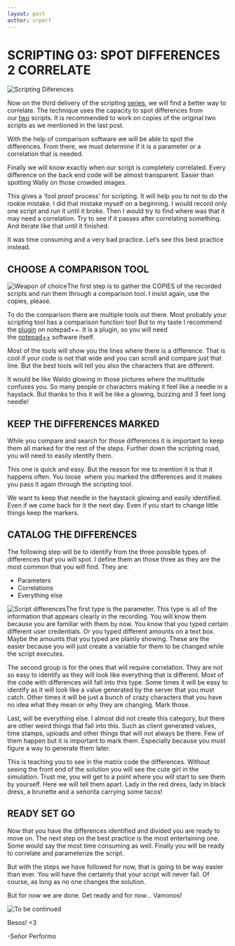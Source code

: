 ```yaml
---
layout: post
author: srperf
---
```

# SCRIPTING 03: SPOT DIFFERENCES 2 CORRELATE
  
![Scripting Diferences](https://i0.wp.com/www.srperf.com/wp-content/uploads/2017/07/ArtBoard-Image-33.jpg?fit=1800%2C900&ssl=1)

Now on the third delivery of the scripting [series](https://www.srperf.com/scripting-date-first/), we will find a better way to correlate. The technique uses the capacity to spot differences from our [two](https://www.srperf.com/scrpting-02-bring-pairs/) scripts. It is recommended to work on copies of the original two scripts as we mentioned in the last post.

With the help of comparison software we will be able to spot the differences. From there, we must determine if it is a parameter or a correlation that is needed.

Finally we will know exactly when our script is completely correlated. Every difference on the back end code will be almost transparent. Easier than spotting Wally on those crowded images.

This gives a ‘fool proof process’ for scripting. It will help you to not to do the rookie mistake. I did that mistake myself on a beginning. I would record only one script and run it until it broke. Then I would try to find where was that it may need a correlation. Try to see if it passes after correlating something. And iterate like that until it finished.

It was time consuming and a very bad practice. Let’s see this best practice instead.

## CHOOSE A COMPARISON TOOL

![Weapon of choice](https://i0.wp.com/www.srperf.com/wp-content/uploads/2017/07/Weapon.jpg?resize=300%2C300&ssl=1)The first step is to gather the COPIES of the recorded scripts and run them through a comparison tool. I insist again, use the copies, please.

To do the comparison there are multiple tools out there. Most probably your scripting tool has a comparison function too! But to my taste I recommend the [plugin](https://sourceforge.net/projects/npp-compare/) on notepad++. It is a plugin, so you will need the [notepad++](https://notepad-plus-plus.org/download/) software itself.

Most of the tools will show you the lines where there is a difference. That is cool if your code is not that wide and you can scroll and compare just that line. But the best tools will tell you also the characters that are different.

It would be like Waldo glowing in those pictures where the multitude confuses you. So many people or characters making it feel like a needle in a haystack. But thanks to this it will be like a glowing, buzzing and 3 feet long needle!

## KEEP THE DIFFERENCES MARKED

While you compare and search for those differences it is important to keep them all marked for the rest of the steps. Further down the scripting road, you will need to easily identify them.

This one is quick and easy. But the reason for me to mention it is that it happens often. You loose  where you marked the differences and it makes you pass it again through the scripting tool.

We want to keep that needle in the haystack glowing and easily identified. Even if we come back for it the next day. Even if you start to change little things keep the markers.

## CATALOG THE DIFFERENCES

The following step will be to identify from the three possible types of differences that you will spot. I define them an those three as they are the most common that you will find. They are:

- Parameters
- Correlations
- Everything else

![Script differences](https://i0.wp.com/www.srperf.com/wp-content/uploads/2017/08/AnimalCatalog.jpg?resize=300%2C300&ssl=1)The first type is the parameter. This type is all of the information that appears clearly in the recording. You will know them because you are familiar with them by now. You know that you typed certain different user credentials. Or you typed different amounts on a text box. Maybe the amounts that you typed are plainly showing. These are the easier because you will just create a variable for them to be changed while the script executes.

The second group is for the ones that will require correlation. They are not so easy to identify as they will look like everything that is different. Most of the code with differences will fall into this type. Some times it will be easy to identify as it will look like a value generated by the server that you must catch. Other times it will be just a bunch of crazy characters that you have no idea what they mean or why they are changing. Mark those.

Last, will be everything else. I almost did not create this category, but there are other weird things that fall into this. Such as client generated values, time stamps, uploads and other things that will not always be there. Few of them happen but it is important to mark them. Especially because you must figure a way to generate them later.

This is teaching you to see in the matrix code the differences. Without seeing the front end of the solution you will see the cute girl in the simulation. Trust me, you will get to a point where you will start to see them by yourself. Here we will tell them apart. Lady in the red dress, lady in black dress, a brunette and a señorita carrying some tacos!

## READY SET GO

Now that you have the differences identified and divided you are ready to move on. The next step on the best practice is the most entertaining one. Some would say the most time consuming as well. Finally you will be ready to correlate and parameterize the script.

But with the steps we have followed for now, that is going to be way easier than ever. You will have the certainty that your script will never fail. Of course, as long as no one changes the solution.

But for now we are done. Get ready and for now… Vamonos!

![To be continued](https://i0.wp.com/www.srperf.com/wp-content/uploads/2017/06/Continuara.png?resize=300%2C95&ssl=1)

Besos! <3

-Señor Performo